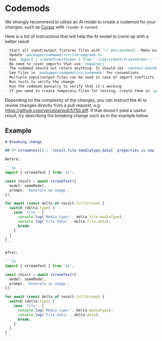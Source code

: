 # Codemods

We strongly recommend to utilize an AI model to create a codemod for your changes, such as [Cursor](https://cursor.com) with `claude-4-sonnet`.

Here is a list of instructions that will help the AI model to come up with a better result

```md
- Start all input/output fixtures files with `// @ts-nocheck`. Make sure the comment remains in place in the output fixture file.
- Update `packages/codemod/src/lib/upgrade.ts`
- Use `import { createTransformer } from './lib/create-transformer';` for codemods. Do not import anything from `jscodeshift` directly.
- No need to cover imports that use `require()`
- The codemod should not return anything. It should set `context.hasChanges` to `true` instead.
- See files in `packages/codemod/src/codemods` for conventions
- Multiple input/output files can be used in case of import conflicts.
- Run tests to verify the change
- Run the codemod manually to verify that it's working
- If you need to create temporary files for testing, create them in `packages/codemod/`, and remove them when done.
```

Depending on the complexity of the changes, you can instruct the AI to review changes directly from a pull request, e.g. https://github.com/vercel/ai/pull/5750.diff. If that doesn't yield a useful result, try describing the breaking change such as in the example below

## Example

````md
# Breaking change

## **`streamtext()`: `result.file.{mediaType,data}` properties is now `result.{mediaType,data}`**

Before:

```ts
import { streamText } from 'ai';

const result = await streamText({
  model: someModel,
  prompt: 'Generate an image',
});

for await (const delta of result.fullStream) {
  switch (delta.type) {
    case 'file': {
      console.log('Media type:', delta.file.mediaType);
      console.log('File data:', delta.file.data);
      break;
    }
  }
}
```

After:

```ts
import { streamText } from 'ai';

const result = await streamText({
  model: someModel,
  prompt: 'Generate an image',
});

for await (const delta of result.fullStream) {
  switch (delta.type) {
    case 'file': {
      console.log('Media type:', delta.mediaType);
      console.log('File data:', delta.data);
      break;
    }
  }
}
```
````
